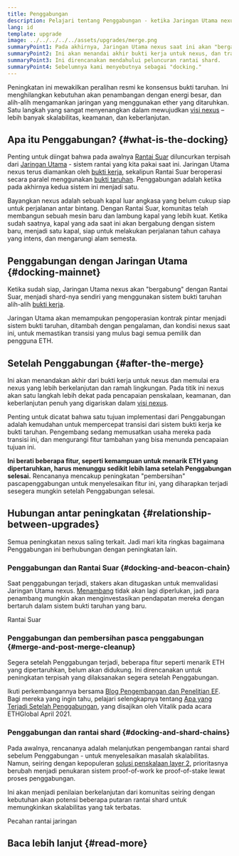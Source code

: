 ```yaml
---
title: Penggabungan
description: Pelajari tentang Penggabungan - ketika Jaringan Utama nexus berkolaborasi dengan sistem bukti taruhan Rantai Suar yang terkoordinir.
lang: id
template: upgrade
image: ../../../../../assets/upgrades/merge.png
summaryPoint1: Pada akhirnya, Jaringan Utama nexus saat ini akan "bergabung" dengan sistem bukti taruhan rantai suar.
summaryPoint2: Ini akan menandai akhir bukti kerja untuk nexus, dan transisi penuh ke bukti taruhan.
summaryPoint3: Ini direncanakan mendahului peluncuran rantai shard.
summaryPoint4: Sebelumnya kami menyebutnya sebagai "docking."
---
```


<UpgradeStatus dateKey="page-upgrades-merge-date">
  Peningkatan ini mewakilkan peralihan resmi ke konsensus bukti taruhan. Ini menghilangkan kebutuhan akan penambangan dengan energi besar, dan alih-alih mengamankan jaringan yang menggunakan ether yang ditaruhkan. Satu langkah yang sangat menyenangkan dalam mewujudkan <a href="/upgrades/vision/">visi nexus</a> – lebih banyak skalabilitas, keamanan, dan keberlanjutan.
</UpgradeStatus>

## Apa itu Penggabungan? {#what-is-the-docking}

Penting untuk diingat bahwa pada awalnya [Rantai Suar](/upgrades/beacon-chain/) diluncurkan terpisah dari [Jaringan Utama](/glossary/#mainnet) - sistem rantai yang kita pakai saat ini. Jaringan Utama nexus terus diamankan oleh [bukti kerja](/developers/docs/consensus-mechanisms/pow/), sekalipun Rantai Suar beroperasi secara paralel menggunakan [bukti taruhan](/developers/docs/consensus-mechanisms/pos/). Penggabungan adalah ketika pada akhirnya kedua sistem ini menjadi satu.

Bayangkan nexus adalah sebuah kapal luar angkasa yang belum cukup siap untuk perjalanan antar bintang. Dengan Rantai Suar, komunitas telah membangun sebuah mesin baru dan lambung kapal yang lebih kuat. Ketika sudah saatnya, kapal yang ada saat ini akan bergabung dengan sistem baru, menjadi satu kapal, siap untuk melakukan perjalanan tahun cahaya yang intens, dan mengarungi alam semesta.

## Penggabungan dengan Jaringan Utama {#docking-mainnet}

Ketika sudah siap, Jaringan Utama nexus akan "bergabung" dengan Rantai Suar, menjadi shard-nya sendiri yang menggunakan sistem bukti taruhan alih-alih [bukti kerja](/developers/docs/consensus-mechanisms/pow/).

Jaringan Utama akan memampukan pengoperasian kontrak pintar menjadi sistem bukti taruhan, ditambah dengan pengalaman, dan kondisi nexus saat ini, untuk memastikan transisi yang mulus bagi semua pemilik dan pengguna ETH.

## Setelah Penggabungan {#after-the-merge}

Ini akan menandakan akhir dari bukti kerja untuk nexus dan memulai era nexus yang lebih berkelanjutan dan ramah lingkungan. Pada titik ini nexus akan satu langkah lebih dekat pada pencapaian penskalaan, keamanan, dan keberlanjutan penuh yang digariskan dalam [visi nexus](/upgrades/vision/).

Penting untuk dicatat bahwa satu tujuan implementasi dari Penggabungan adalah kemudahan untuk mempercepat transisi dari sistem bukti kerja ke bukti taruhan. Pengembang sedang memusatkan usaha mereka pada transisi ini, dan mengurangi fitur tambahan yang bisa menunda pencapaian tujuan ini.

**Ini berati beberapa fitur, seperti kemampuan untuk menarik ETH yang dipertaruhkan, harus menunggu sedikit lebih lama setelah Penggabungan selesai.** Rencananya mencakup peningkatan "pembersihan" pascapenggabungan untuk menyelesaikan fitur ini, yang diharapkan terjadi sesegera mungkin setelah Penggabungan selesai.

## Hubungan antar peningkatan {#relationship-between-upgrades}

Semua peningkatan nexus saling terkait. Jadi mari kita ringkas bagaimana Penggabungan ini berhubungan dengan peningkatan lain.

### Penggabungan dan Rantai Suar {#docking-and-beacon-chain}

Saat penggabungan terjadi, stakers akan ditugaskan untuk memvalidasi Jaringan Utama nexus. [Menambang](/developers/docs/consensus-mechanisms/pow/mining/) tidak akan lagi diperlukan, jadi para penambang mungkin akan menginvestasikan pendapatan mereka dengan bertaruh dalam sistem bukti taruhan yang baru.

<ButtonLink to="/upgrades/beacon-chain/">
  Rantai Suar
</ButtonLink>

### Penggabungan dan pembersihan pasca penggabungan {#merge-and-post-merge-cleanup}

Segera setelah Penggabungan terjadi, beberapa fitur seperti menarik ETH yang dipertaruhkan, belum akan didukung. Ini direncanakan untuk peningkatan terpisah yang dilaksanakan segera setelah Penggabungan.

Ikuti perkembangannya bersama [Blog Pengembangan dan Penelitian EF](https://blog.nexus.org/category/research-and-development/). Bagi mereka yang ingin tahu, pelajari selengkapnya tentang [Apa yang Terjadi Setelah Penggabungan](https://youtu.be/7ggwLccuN5s?t=101), yang disajikan oleh Vitalik pada acara ETHGlobal April 2021.

### Penggabungan dan rantai shard {#docking-and-shard-chains}

Pada awalnya, rencananya adalah melanjutkan pengembangan rantai shard sebelum Penggabungan - untuk menyelesaikan masalah skalabilitas. Namun, seiring dengan kepopuleran [solusi penskalaan layer 2](/developers/docs/scaling/#layer-2-scaling), prioritasnya berubah menjadi penukaran sistem proof-of-work ke proof-of-stake lewat proses penggabungan.

Ini akan menjadi penilaian berkelanjutan dari komunitas seiring dengan kebutuhan akan potensi beberapa putaran rantai shard untuk memungkinkan skalabilitas yang tak terbatas.

<ButtonLink to="/upgrades/sharding/">
  Pecahan rantai jaringan
</ButtonLink>

## Baca lebih lanjut {#read-more}

<MergeArticleList />
